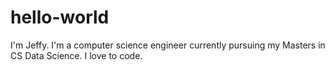 # hello-world
I'm Jeffy. I'm a computer science engineer currently pursuing my Masters in CS Data Science.
I love to code. 

